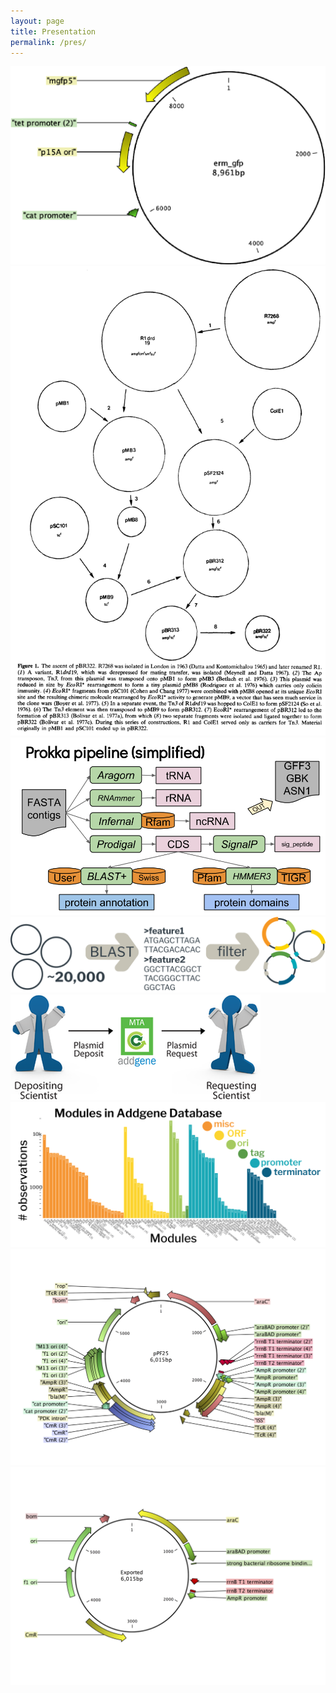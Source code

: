 ```yaml
---
layout: page
title: Presentation
permalink: /pres/
---
```


<img src="/images/pres/1.png">
<img src="/images/pres/2.png">
<img src="/images/pres/3.png">
<img src="/images/pres/4.png">
<img src="/images/pres/5.png">
<img src="/images/pres/6.png">
<img src="/images/pres/7.png">
<img src="/images/pres/8.png">
